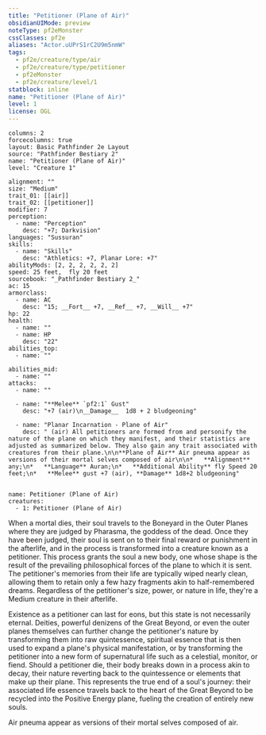 ```yaml
---
title: "Petitioner (Plane of Air)"
obsidianUIMode: preview
noteType: pf2eMonster
cssClasses: pf2e
aliases: "Actor.uUPrS1rC2U9m5nmW" 
tags:
  - pf2e/creature/type/air
  - pf2e/creature/type/petitioner
  - pf2eMonster
  - pf2e/creature/level/1
statblock: inline
name: "Petitioner (Plane of Air)"
level: 1
license: OGL
---
```


```statblock
columns: 2
forcecolumns: true
layout: Basic Pathfinder 2e Layout
source: "Pathfinder Bestiary 2"
name: "Petitioner (Plane of Air)"
level: "Creature 1"

alignment: ""
size: "Medium"
trait_01: [[air]]
trait_02: [[petitioner]]
modifier: 7
perception:
  - name: "Perception"
    desc: "+7; Darkvision"
languages: "Sussuran"
skills:
  - name: "Skills"
    desc: "Athletics: +7, Planar Lore: +7"
abilityMods: [2, 2, 2, 2, 2, 2]
speed: 25 feet,  fly 20 feet
sourcebook: "_Pathfinder Bestiary 2_"
ac: 15
armorclass:
  - name: AC
    desc: "15; __Fort__ +7, __Ref__ +7, __Will__ +7"
hp: 22
health:
  - name: ""
  - name: HP
    desc: "22"
abilities_top:
  - name: ""

abilities_mid:
  - name: ""
attacks:
  - name: ""

  - name: "**Melee** `pf2:1` Gust"
    desc: "+7 (air)\n__Damage__  1d8 + 2 bludgeoning"

  - name: "Planar Incarnation - Plane of Air"
    desc: " (air) All petitioners are formed from and personify the nature of the plane on which they manifest, and their statistics are adjusted as summarized below. They also gain any trait associated with creatures from their plane.\n\n**Plane of Air** Air pneuma appear as versions of their mortal selves composed of air\n\n*   **Alignment** any;\n*   **Language** Auran;\n*   **Additional Ability** fly Speed 20 feet;\n*   **Melee** gust +7 (air), **Damage** 1d8+2 bludgeoning"
 
```

```encounter-table
name: Petitioner (Plane of Air)
creatures:
  - 1: Petitioner (Plane of Air)
```



When a mortal dies, their soul travels to the Boneyard in the Outer Planes where they are judged by Pharasma, the goddess of the dead. Once they have been judged, their soul is sent on to their final reward or punishment in the afterlife, and in the process is transformed into a creature known as a petitioner. This process grants the soul a new body, one whose shape is the result of the prevailing philosophical forces of the plane to which it is sent. The petitioner's memories from their life are typically wiped nearly clean, allowing them to retain only a few hazy fragments akin to half-remembered dreams. Regardless of the petitioner's size, power, or nature in life, they're a Medium creature in their afterlife.

Existence as a petitioner can last for eons, but this state is not necessarily eternal. Deities, powerful denizens of the Great Beyond, or even the outer planes themselves can further change the petitioner's nature by transforming them into raw quintessence, spiritual essence that is then used to expand a plane's physical manifestation, or by transforming the petitioner into a new form of supernatural life such as a celestial, monitor, or fiend. Should a petitioner die, their body breaks down in a process akin to decay, their nature reverting back to the quintessence or elements that make up their plane. This represents the true end of a soul's journey: their associated life essence travels back to the heart of the Great Beyond to be recycled into the Positive Energy plane, fueling the creation of entirely new souls.

Air pneuma appear as versions of their mortal selves composed of air.
